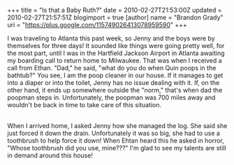 +++
title = "Is that a Baby Ruth?"
date = 2010-02-27T21:53:00Z
updated = 2010-02-27T21:57:51Z
blogimport = true 
[author]
	name = "Brandon Grady"
	uri = "https://plus.google.com/115749026413078959590"
+++

I was traveling to Atlanta this past week, so Jenny and the boys were by themselves for three days!  It sounded like things were going pretty well, for the most part, until I was in the Hartfield Jackson Airport in Atlanta awaiting my boarding call to return home to Milwaukee.  That was when I received a call from Ethan.  "Dad," he said, "what do you do when Quin poops in the bathtub?"  You see, I am the poop cleaner in our house.  If it manages to get into a diaper or into the toilet, Jenny has no issue dealing with it.  If, on the other hand, it ends up somewhere outside the "norm," that's when dad the poopman steps in.  Unfortunately, the poopman was 700 miles away and wouldn't be back in time to take care of this situation.<div><br /></div><div>When I arrived home, I asked Jenny how she managed the log.  She said she just forced it down the drain.  Unfortunately it was so big, she had to use a toothbrush to help force it down!  When Ehtan heard this he asked in horror, "Whose toothbrush did you use, mine???"  I'm glad to see my talents are still in demand around this house!<span class="Apple-tab-span" style="white-space:pre"> </span></div>

